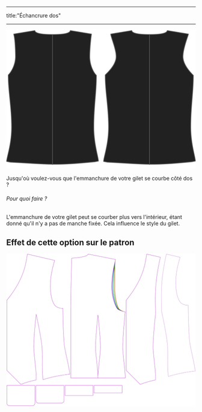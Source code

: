 - - -
title:"Échancrure dos"
- - -

![Échancrure emmanchure arrière](backinset.svg)

Jusqu'où voulez-vous que l'emmanchure de votre gilet se courbe côté dos ?

<Note>

###### Pour quoi faire ?

L'emmanchure de votre gilet peut se courber plus vers l'intérieur, étant donné qu'il n'y a pas de manche fixée.
Cela influence le style du gilet.

</Note>

## Effet de cette option sur le patron

![Cette image montre l'effet de cette option en superposant plusieurs variantes qui ont une valeur différente pour cette option](wahid_backinset_sample.svg "Effet de cette option sur le modèle")
